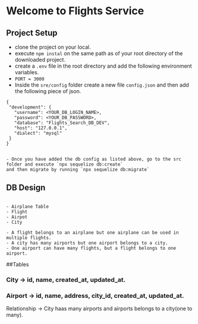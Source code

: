 # Welcome to Flights Service
 ## Project Setup
 - clone the project on your local.
 - execute `npm instal` on the same path as of your root directory of the downloaded project.
 - create a `.env` file in the root directory and add the following environment variables.
 - `PORT = 3000`
 - Inside the `sre/config` folder create a new file `config.json` and then add the following piece of json.

 ```
 {
  "development": {
    "username": <YOUR_DB_LOGIN_NAME>,
    "password": <YOUR_DB_PASSWORD>,
    "database": "Flights_Search_DB_DEV",
    "host": "127.0.0.1",
    "dialect": "mysql"
  }
}
```

```

- Once you have added the db config as listed above, go to the src folder and execute `npx sequelize db:create`
and then migrate by running `npx sequelize db:migrate`

```

## DB Design

```

- Airplane Table
- Flight 
- Airpot
- City

- A flight belongs to an airplane but one airplane can be used in multiple flights.
- A city has many airports but one airport belongs to a city.
- One airport can have many flights, but a flight belongs to one airport.

```

##Tables

### City -> id, name, created_at, updated_at.
### Airport -> id, name, address, city_id, created_at, updated_at.
  Relationship -> City haas many airports and airports
  belongs to a city(one to many).
